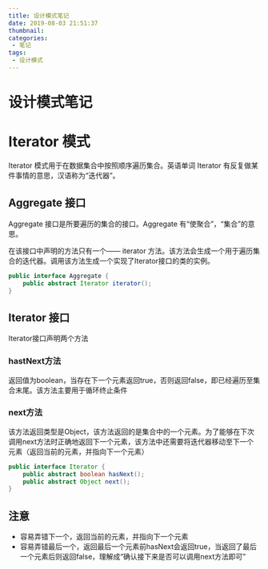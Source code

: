 ```yaml
---
title: 设计模式笔记
date: 2019-08-03 21:51:37
thumbnail:
categories:
 - 笔记
tags:
 - 设计模式
---
```

# 设计模式笔记

# Iterator 模式

Iterator 模式用于在数据集合中按照顺序遍历集合。英语单词 Iterator 有反复做某件事情的意思，汉语称为“迭代器”。

## Aggregate 接口

Aggregate 接口是所要遍历的集合的接口。Aggregate 有“使聚合”，“集合”的意思。

在该接口中声明的方法只有一个—— iterator 方法。该方法会生成一个用于遍历集合的迭代器。调用该方法生成一个实现了Iterator接口的类的实例。
```Java
public interface Aggregate {
    public abstract Iterator iterator();
}
```
## Iterator 接口

Iterator接口声明两个方法

### hastNext方法

返回值为boolean，当存在下一个元素返回true，否则返回false，即已经遍历至集合末尾。该方法主要用于循环终止条件

### next方法

该方法返回类型是Object，该方法返回的是集合中的一个元素。为了能够在下次调用next方法时正确地返回下一个元素，该方法中还需要将迭代器移动至下一个元素（返回当前的元素，并指向下一个元素）

```Java
public interface Iterator {
    public abstract boolean hasNext();
    public abstract Object next();
}
```
## 注意
 - 容易弄错下一个，返回当前的元素，并指向下一个元素
 - 容易弄错最后一个，返回最后一个元素前hasNext会返回true，当返回了最后一个元素后则返回false，理解成“确认接下来是否可以调用next方法即可”